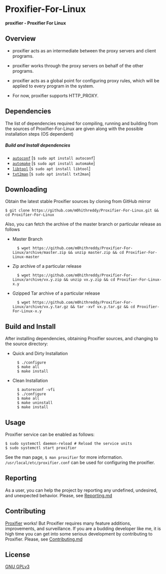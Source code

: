 # Proxifier-For-Linux

**proxifier - Proxifier For Linux**

## Overview

* proxifier acts as an intermediate between the proxy servers and client programs.
 
* proxifier works through the proxy servers on behalf of the other programs.

* proxifier acts as a global point for configuring proxy rules, which will be applied to every program in the system.

* For now, proxifier supports HTTP_PROXY.

## Dependencies

The list of dependencies required for compiling, running and building from the sources of Proxifier-For-Linux are given along with the possible installation steps (OS dependent)

##### Build and Install dependencies

* [```autoconf```](https://github.com/autotools-mirror/autoconf) [```$ sudo apt install autoconf```]
* [```automake```](https://github.com/autotools-mirror/automake) [```$ sudo apt install automake```]
* [```libtool```](https://github.com/autotools-mirror/libtool) [```$ sudo apt install libtool```]
* [```txt2man```](https://github.com/mvertes/txt2man) [```$ sudo apt install txt2man```]

## Downloading

Obtain the latest stable Proxifier sources by cloning from GitHub mirror

    $ git clone https://github.com/m0hithreddy/Proxifier-For-Linux.git && cd Proxifier-For-Linux

Also, you can fetch the archive of the master branch or particular release as follows

* Master Branch

        $ wget https://github.com/m0hithreddy/Proxifier-For-Linux/archive/master.zip && unzip master.zip && cd Proxifier-For-Linux-master
    
* Zip archive of a particular release
        
        $ wget https://github.com/m0hithreddy/Proxifier-For-Linux/archive/vx.y.zip && unzip vx.y.zip && cd Proxifier-For-Linux-x.y

* Gzipped Tar archive of a particular release
        
        $ wget https://github.com/m0hithreddy/Proxifier-For-Linux/archive/vx.y.tar.gz && tar -xvf vx.y.tar.gz && cd Proxifier-For-Linux-x.y

## Build and Install

After installing dependencies, obtaining Proxifier sources, and changing to the source directory:

* Quick and Dirty Installation

        $ ./configure
        $ make all
        $ make install

* Clean Installation

        $ autoreconf -vfi
        $ ./configure
        $ make all
        $ make uninstall
        $ make install

## Usage
Proxifier service can be enabled as follows:

    $ sudo systemctl daemon-reload # Reload the service units
    $ sudo systemctl start proxifier

See the man page, ```$ man proxifier``` for more information. ```/usr/local/etc/proxifier.conf``` can be used for configuring the proxifier.

## Reporting

As a user, you can help the project by reporting any undefined, undesired, and unexpected behavior. Please, see [Reporting.md](https://github.com/m0hithreddy/Proxifier-For-Linux/blob/master/Reporting.md)

## Contributing

[Proxifier](https://github.com/m0hithreddy/Proxifier-For-Linux) works! But Proxifier requires many feature additions, improvements, and surveillance. If you are a budding developer like me, it is high time
you can get into some serious development by contributing to Proxifier. Please, see [Contributing.md](https://github.com/m0hithreddy/Proxifier-For-Linux/blob/master/Contributing.md)

## License
[GNU GPLv3](https://choosealicense.com/licenses/gpl-3.0/)
